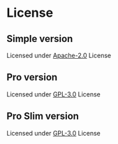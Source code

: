 # License

## Simple version

Licensed under [Apache-2.0](https://github.com/nanoexpress/nanoexpress/blob/master/LICENSE) License

## Pro version

Licensed under [GPL-3.0](https://github.com/nanoexpress/pro/blob/master/LICENSE) License

## Pro Slim version

Licensed under [GPL-3.0](https://github.com/nanoexpress/pro-slim/blob/master/LICENSE) License

